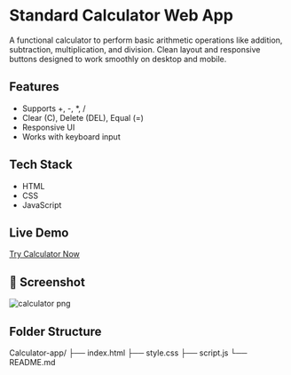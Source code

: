 #  Standard Calculator Web App

A functional calculator to perform basic arithmetic operations like addition, subtraction, multiplication, and division.
Clean layout and responsive buttons designed to work smoothly on desktop and mobile.

##  Features
- Supports +, -, *, /
- Clear (C), Delete (DEL), Equal (=)
- Responsive UI
- Works with keyboard input

##  Tech Stack
- HTML  
- CSS  
- JavaScript

##  Live Demo
[Try Calculator Now](#)

## 📸 Screenshot
![calculator png](https://github.com/user-attachments/assets/604fb424-0ec6-4d3c-b40c-717c67bf25bf)


##  Folder Structure
Calculator-app/
├── index.html
├── style.css
├── script.js
└── README.md

